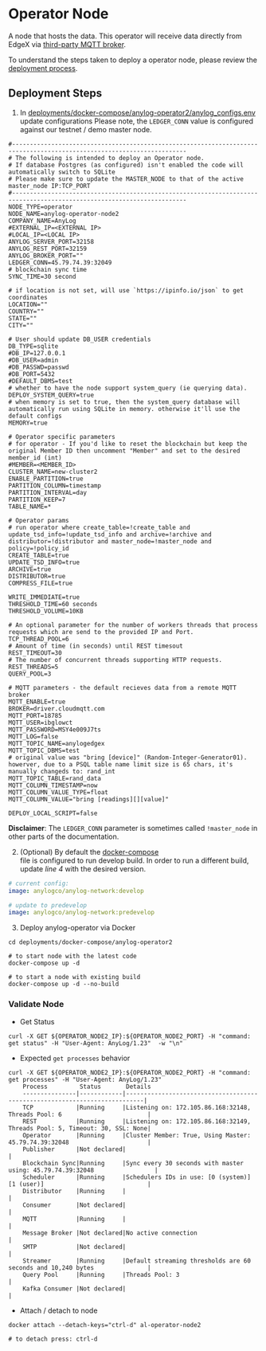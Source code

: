 # Operator Node
A node that hosts the data. This operator will receive data directly from EdgeX via [third-party MQTT broker](https://www.cloudmqtt.com/). 

To understand the steps taken to deploy a operator node, please review the [deployment process](operator_node_deployment_process.md). 

## Deployment Steps
1. In [deployments/docker-compose/anylog-operator2/anylog_configs.env](https://github.com/AnyLog-co/deployments/blob/master/docker-compose/anylog-operator2/anylog_configs.env) 
update configurations Please note, the `LEDGER_CONN` value is configured against our testnet / demo master node.  
```dotenv
#-----------------------------------------------------------------------------------------------------------------------
# The following is intended to deploy an Operator node.
# If database Postgres (as configured) isn't enabled the code will automatically switch to SQLite
# Please make sure to update the MASTER_NODE to that of the active master_node IP:TCP_PORT
#-----------------------------------------------------------------------------------------------------------------------
NODE_TYPE=operator
NODE_NAME=anylog-operator-node2
COMPANY_NAME=AnyLog
#EXTERNAL_IP=<EXTERNAL IP>
#LOCAL_IP=<LOCAL IP>
ANYLOG_SERVER_PORT=32158
ANYLOG_REST_PORT=32159
ANYLOG_BROKER_PORT=""
LEDGER_CONN=45.79.74.39:32049
# blockchain sync time
SYNC_TIME=30 second

# if location is not set, will use `https://ipinfo.io/json` to get coordinates
LOCATION=""
COUNTRY=""
STATE=""
CITY=""

# User should update DB_USER credentials
DB_TYPE=sqlite
#DB_IP=127.0.0.1
#DB_USER=admin
#DB_PASSWD=passwd
#DB_PORT=5432
#DEFAULT_DBMS=test
# whether to have the node support system_query (ie querying data).
DEPLOY_SYSTEM_QUERY=true
# when memory is set to true, then the system_query database will automatically run using SQLite in memory. otherwise it'll use the default configs
MEMORY=true

# Operator specific parameters
# for operator - If you'd like to reset the blockchain but keep the original Member ID then uncomment "Member" and set to the desired member_id (int)
#MEMBER=<MEMBER_ID>
CLUSTER_NAME=new-cluster2
ENABLE_PARTITION=true
PARTITION_COLUMN=timestamp
PARTITION_INTERVAL=day
PARTITION_KEEP=7
TABLE_NAME=*

# Operator params
# run operator where create_table=!create_table and update_tsd_info=!update_tsd_info and archive=!archive and distributor=!distributor and master_node=!master_node and policy=!policy_id
CREATE_TABLE=true
UPDATE_TSD_INFO=true
ARCHIVE=true
DISTRIBUTOR=true
COMPRESS_FILE=true

WRITE_IMMEDIATE=true
THRESHOLD_TIME=60 seconds
THRESHOLD_VOLUME=10KB

# An optional parameter for the number of workers threads that process requests which are send to the provided IP and Port.
TCP_THREAD_POOL=6
# Amount of time (in seconds) until REST timesout
REST_TIMEOUT=30
# The number of concurrent threads supporting HTTP requests.
REST_THREADS=5
QUERY_POOL=3

# MQTT parameters - the default recieves data from a remote MQTT broker
MQTT_ENABLE=true
BROKER=driver.cloudmqtt.com
MQTT_PORT=18785
MQTT_USER=ibglowct
MQTT_PASSWORD=MSY4e009J7ts
MQTT_LOG=false
MQTT_TOPIC_NAME=anylogedgex
MQTT_TOPIC_DBMS=test
# original value was "bring [device]" (Random-Integer-Generator01). howerver, due to a PSQL table name limit size is 65 chars, it's manually changeds to: rand_int 
MQTT_TOPIC_TABLE=rand_data
MQTT_COLUMN_TIMESTAMP=now
MQTT_COLUMN_VALUE_TYPE=float
MQTT_COLUMN_VALUE="bring [readings][][value]"

DEPLOY_LOCAL_SCRIPT=false
```
**Disclaimer**: The `LEDGER_CONN` parameter is sometimes called `!master_node` in other parts of the documentation.

2. (Optional) By default the [docker-compose](https://github.com/AnyLog-co/deployments/blob/master/docker-compose/anylog-master/docker-compose.yml)  
file is configured to run develop build. In order to run a different build, update _line 4_ with the desired version. 
```yaml
# current config: 
image: anylogco/anylog-network:develop

# update to predevelop
image: anylogco/anylog-network:predevelop
```

3. Deploy anylog-operator via Docker 
```shell
cd deployments/docker-compose/anylog-operator2

# to start node with the latest code
docker-compose up -d 

# to start a node with existing build 
docker-compose up -d --no-build
```

### Validate Node 
* Get Status
```shell
curl -X GET ${OPERATOR_NODE2_IP}:${OPERATOR_NODE2_PORT} -H "command: get status" -H "User-Agent: AnyLog/1.23"  -w "\n"
```
* Expected `get processes` behavior
```shell
curl -X GET ${OPERATOR_NODE2_IP}:${OPERATOR_NODE2_PORT} -H "command: get processes" -H "User-Agent: AnyLog/1.23"  
    Process         Status       Details                                                                     
    ---------------|------------|---------------------------------------------------------------------------|
    TCP            |Running     |Listening on: 172.105.86.168:32148, Threads Pool: 6                        |
    REST           |Running     |Listening on: 172.105.86.168:32149, Threads Pool: 5, Timeout: 30, SSL: None|
    Operator       |Running     |Cluster Member: True, Using Master: 45.79.74.39:32048                      |
    Publisher      |Not declared|                                                                           |
    Blockchain Sync|Running     |Sync every 30 seconds with master using: 45.79.74.39:32048                 |
    Scheduler      |Running     |Schedulers IDs in use: [0 (system)] [1 (user)]                             |
    Distributor    |Running     |                                                                           |
    Consumer       |Not declared|                                                                           |
    MQTT           |Running     |                                                                           |
    Message Broker |Not declared|No active connection                                                       |
    SMTP           |Not declared|                                                                           |
    Streamer       |Running     |Default streaming thresholds are 60 seconds and 10,240 bytes               |
    Query Pool     |Running     |Threads Pool: 3                                                            |
    Kafka Consumer |Not declared|                                                                           |
```
* Attach / detach to node 
```shell
docker attach --detach-keys="ctrl-d" al-operator-node2

# to detach press: ctrl-d
```
